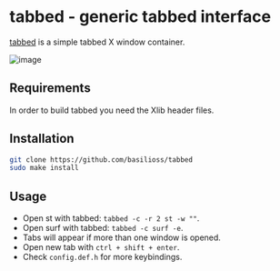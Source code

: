 # tabbed - generic tabbed interface

[tabbed](https://tools.suckless.org/tabbed/) is a simple tabbed X window container.

![image](https://user-images.githubusercontent.com/71596800/179753219-c8dbf556-555f-4568-a1cc-0d74f852fee0.png)

## Requirements

In order to build tabbed you need the Xlib header files.

## Installation

```bash
git clone https://github.com/basilioss/tabbed
sudo make install
```

## Usage

- Open st with tabbed: `tabbed -c -r 2 st -w ""`.
- Open surf with tabbed: `tabbed -c surf -e`.
- Tabs will appear if more than one window is opened.
- Open new tab with `ctrl + shift + enter`.
- Check `config.def.h` for more keybindings.
